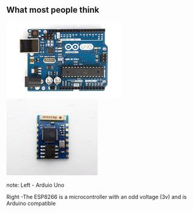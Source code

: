 ##  What most people think

![Arduino Uno R3](images/arduino-uno.jpg)
![ESP8266](images/ESP8266.jpg)

note:
  Left  - Arduio Uno
  
  Right -The ESP8266 is a microcontroller with an odd voltage (3v) and is Arduino compatible

